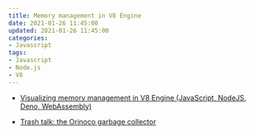 ```yaml
---
title: Memory management in V8 Engine
date: 2021-01-26 11:45:00
updated: 2021-01-26 11:45:00
categories:
- Javascript
tags:
- Javascript
- Node.js
- V8
---
```


* [Visualizing memory management in V8 Engine (JavaScript, NodeJS, Deno, WebAssembly)](https://dev.to/deepu105/visualizing-memory-management-in-v8-engine-javascript-nodejs-deno-webassembly-105p)

* [Trash talk: the Orinoco garbage collector](https://v8.dev/blog/trash-talk)
